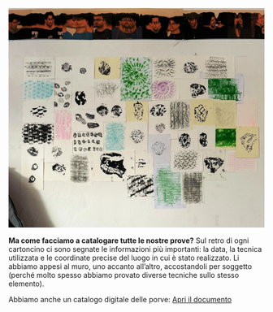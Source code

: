 ![alt text](../../images/murocatalogo.jpg)

__Ma come facciamo a catalogare tutte le nostre prove?__
Sul retro di ogni cartoncino ci sono segnate le informazioni più importanti: la data, la tecnica utilizzata e le coordinate precise del luogo in cui è stato realizzato.
Li abbiamo appesi al muro, uno accanto all’altro, accostandoli per soggetto (perché molto spesso abbiamo provato diverse tecniche sullo stesso elemento).

Abbiamo anche un catalogo digitale delle porve:
[Apri il documento](https://docs.google.com/document/d/12AIHLc0RvvurcrAS5_sDQkBSLV6eEvbAfCycROGGsew/edit?usp=sharing)
